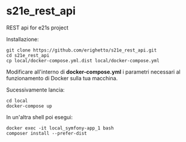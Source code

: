 # s21e_rest_api
REST api for e21s project

Installazione:

    git clone https://github.com/erighetto/s21e_rest_api.git  
    cd s21e_rest_api
    cp local/docker-compose.yml.dist local/docker-compose.yml  

Modificare all'interno di **docker-compose.yml** i parametri necessari al funzionamento di Docker sulla tua macchina.


Sucessivamente lancia:

    cd local
    docker-compose up

In un'altra shell poi esegui:
    
    docker exec -it local_symfony-app_1 bash
    composer install --prefer-dist
    
    
